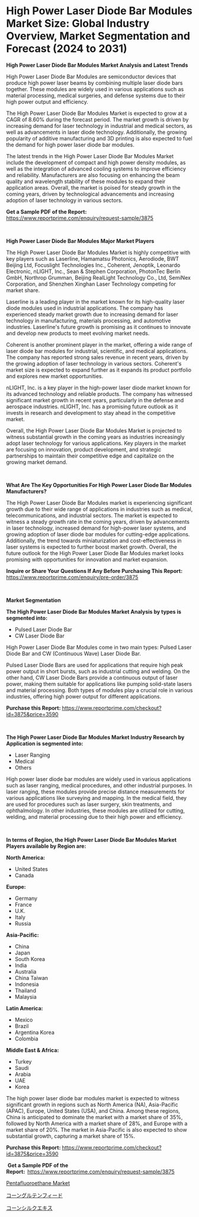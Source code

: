 <p><h1>High Power Laser Diode Bar Modules Market Size: Global Industry Overview, Market Segmentation and Forecast (2024 to 2031)</h1></p><p><strong>High Power Laser Diode Bar Modules Market Analysis and Latest Trends</strong></p>
<p><p>High Power Laser Diode Bar Modules are semiconductor devices that produce high power laser beams by combining multiple laser diode bars together. These modules are widely used in various applications such as material processing, medical surgeries, and defense systems due to their high power output and efficiency. </p><p>The High Power Laser Diode Bar Modules Market is expected to grow at a CAGR of 8.60% during the forecast period. The market growth is driven by increasing demand for laser technology in industrial and medical sectors, as well as advancements in laser diode technology. Additionally, the growing popularity of additive manufacturing and 3D printing is also expected to fuel the demand for high power laser diode bar modules.</p><p>The latest trends in the High Power Laser Diode Bar Modules Market include the development of compact and high power density modules, as well as the integration of advanced cooling systems to improve efficiency and reliability. Manufacturers are also focusing on enhancing the beam quality and wavelength stability of these modules to expand their application areas. Overall, the market is poised for steady growth in the coming years, driven by technological advancements and increasing adoption of laser technology in various sectors.</p></p>
<p><strong>Get a Sample PDF of the Report:&nbsp;</strong> <a href="https://www.reportprime.com/enquiry/request-sample/3875">https://www.reportprime.com/enquiry/request-sample/3875</a></p>
<p>&nbsp;</p>
<p><strong>High Power Laser Diode Bar Modules Major Market Players</strong></p>
<p><p>The High Power Laser Diode Bar Modules Market is highly competitive with key players such as Laserline, Hamamatsu Photonics, Aerodiode, BWT Beijing Ltd, Focuslight Technologies Inc., Coherent, Jenoptik, Leonardo Electronic, nLIGHT, Inc., Sean & Stephen Corporation, PhotonTec Berlin GmbH, Northrop Grumman, Beijing RealLight Technology Co., Ltd, SemiNex Corporation, and Shenzhen Xinghan Laser Technology competing for market share. </p><p>Laserline is a leading player in the market known for its high-quality laser diode modules used in industrial applications. The company has experienced steady market growth due to increasing demand for laser technology in manufacturing, materials processing, and automotive industries. Laserline's future growth is promising as it continues to innovate and develop new products to meet evolving market needs.</p><p>Coherent is another prominent player in the market, offering a wide range of laser diode bar modules for industrial, scientific, and medical applications. The company has reported strong sales revenue in recent years, driven by the growing adoption of laser technology in various sectors. Coherent's market size is expected to expand further as it expands its product portfolio and explores new market opportunities.</p><p>nLIGHT, Inc. is a key player in the high-power laser diode market known for its advanced technology and reliable products. The company has witnessed significant market growth in recent years, particularly in the defense and aerospace industries. nLIGHT, Inc. has a promising future outlook as it invests in research and development to stay ahead in the competitive market.</p><p>Overall, the High Power Laser Diode Bar Modules Market is projected to witness substantial growth in the coming years as industries increasingly adopt laser technology for various applications. Key players in the market are focusing on innovation, product development, and strategic partnerships to maintain their competitive edge and capitalize on the growing market demand.</p></p>
<p>&nbsp;</p>
<p><strong>What Are The Key Opportunities For High Power Laser Diode Bar Modules Manufacturers?</strong></p>
<p><p>The High Power Laser Diode Bar Modules market is experiencing significant growth due to their wide range of applications in industries such as medical, telecommunications, and industrial sectors. The market is expected to witness a steady growth rate in the coming years, driven by advancements in laser technology, increased demand for high-power laser systems, and growing adoption of laser diode bar modules for cutting-edge applications. Additionally, the trend towards miniaturization and cost-effectiveness in laser systems is expected to further boost market growth. Overall, the future outlook for the High Power Laser Diode Bar Modules market looks promising with opportunities for innovation and market expansion.</p></p>
<p><strong>Inquire or Share Your Questions If Any Before Purchasing This Report:</strong> <a href="https://www.reportprime.com/enquiry/pre-order/3875">https://www.reportprime.com/enquiry/pre-order/3875</a></p>
<p>&nbsp;</p>
<p><strong>Market Segmentation</strong></p>
<p><strong>The High Power Laser Diode Bar Modules Market Analysis by types is segmented into:</strong></p>
<p><ul><li>Pulsed Laser Diode Bar</li><li>CW Laser Diode Bar</li></ul></p>
<p><p>High Power Laser Diode Bar Modules come in two main types: Pulsed Laser Diode Bar and CW (Continuous Wave) Laser Diode Bar. </p><p>Pulsed Laser Diode Bars are used for applications that require high peak power output in short bursts, such as industrial cutting and welding. On the other hand, CW Laser Diode Bars provide a continuous output of laser power, making them suitable for applications like pumping solid-state lasers and material processing. Both types of modules play a crucial role in various industries, offering high power output for different applications.</p></p>
<p><strong>Purchase this Report:&nbsp;</strong><a href="https://www.reportprime.com/checkout?id=3875&price=3590">https://www.reportprime.com/checkout?id=3875&price=3590</a></p>
<p>&nbsp;</p>
<p><strong>The High Power Laser Diode Bar Modules Market Industry Research by Application is segmented into:</strong></p>
<p><ul><li>Laser Ranging</li><li>Medical</li><li>Others</li></ul></p>
<p><p>High power laser diode bar modules are widely used in various applications such as laser ranging, medical procedures, and other industrial purposes. In laser ranging, these modules provide precise distance measurements for various applications like surveying and mapping. In the medical field, they are used for procedures such as laser surgery, skin treatments, and ophthalmology. In other industries, these modules are utilized for cutting, welding, and material processing due to their high power and efficiency.</p></p>
<p>&nbsp;</p>
<p><strong>In terms of Region, the High Power Laser Diode Bar Modules Market Players available by Region are:</strong></p>
<p>
    <p> <strong> North America: </strong>
        <ul>
            <li>United States</li>
            <li>Canada</li>
        </ul>
        </p> 
    <p> <strong> Europe: </strong>
        <ul>
            <li>Germany</li>
            <li>France</li>
            <li>U.K.</li>
            <li>Italy</li>
            <li>Russia</li>
        </ul>
        </p> 
    <p> <strong> Asia-Pacific: </strong>
        <ul>
            <li>China</li>
            <li>Japan</li>
            <li>South Korea</li>
            <li>India</li>
            <li>Australia</li>
            <li>China Taiwan</li>
            <li>Indonesia</li>
            <li>Thailand</li>
            <li>Malaysia</li>
        </ul>
        </p> 
    <p> <strong> Latin America: </strong>
        <ul>
            <li>Mexico</li>
            <li>Brazil</li>
            <li>Argentina Korea</li>
            <li>Colombia</li>
        </ul>
        </p> 
    <p> <strong> Middle East & Africa: </strong>
        <ul>
            <li>Turkey</li>
            <li>Saudi</li>
            <li>Arabia</li>
            <li>UAE</li>
            <li>Korea</li>
        </ul>
    </p>
    </p>
<p><p>The high power laser diode bar modules market is expected to witness significant growth in regions such as North America (NA), Asia-Pacific (APAC), Europe, United States (USA), and China. Among these regions, China is anticipated to dominate the market with a market share of 35%, followed by North America with a market share of 28%, and Europe with a market share of 20%. The market in Asia-Pacific is also expected to show substantial growth, capturing a market share of 15%.</p></p>
<p><strong>Purchase this Report: </strong><a href="https://www.reportprime.com/checkout?id=3875&price=3590">https://www.reportprime.com/checkout?id=3875&price=3590</a></p>
<p>&nbsp;<strong>Get a Sample PDF of the Report:&nbsp;&nbsp;</strong><a href="https://www.reportprime.com/enquiry/request-sample/3875">https://www.reportprime.com/enquiry/request-sample/3875</a></p>
<p><strong></strong></p>
<p><p><a href="https://metal-farmhouse-e95.notion.site/Pentafluoroethane-Market-Share-Market-New-Trends-Analysis-Report-By-Type-By-Application-By-End-u-d6e97710b1e249489dd80ec9ec81a750">Pentafluoroethane Market</a></p><p><a href="https://github.com/laurenreichert/Market-Research-Report-List-1/blob/main/460610214760.md">コーングルテンフィード</a></p><p><a href="https://github.com/RodHoppe07/Market-Research-Report-List-1/blob/main/425429914761.md">コーンシルクエキス</a></p></p>